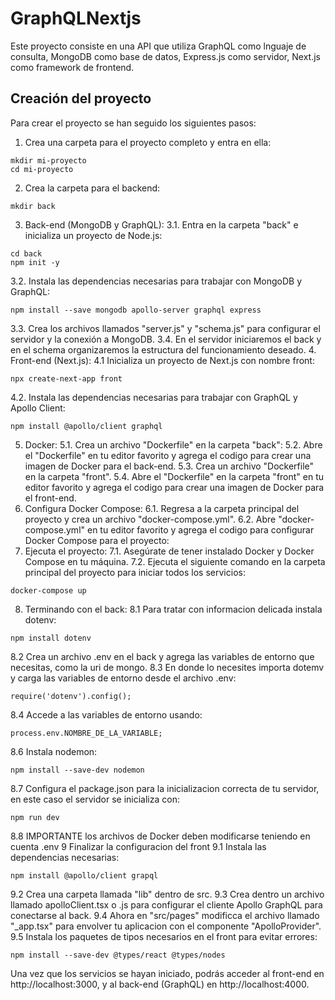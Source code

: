 # GraphQLNextjs
Este proyecto consiste en una API que utiliza GraphQL como lnguaje de consulta, MongoDB como base de datos, Express.js como servidor, Next.js como framework de frontend.

## Creación del proyecto
Para crear el proyecto se han seguido los siguientes pasos:

1. Crea una carpeta para el proyecto completo y entra en ella:
```
mkdir mi-proyecto
cd mi-proyecto
```
2. Crea la carpeta para el backend:
```
mkdir back
```
3. Back-end (MongoDB y GraphQL):
3.1. Entra en la carpeta "back" e inicializa un proyecto de Node.js:
```
cd back
npm init -y
```
3.2. Instala las dependencias necesarias para trabajar con MongoDB y GraphQL:
```
npm install --save mongodb apollo-server graphql express
```
3.3. Crea los archivos llamados "server.js" y "schema.js" para configurar el servidor y la conexión a MongoDB.
3.4. En el servidor iniciaremos el back y en el schema organizaremos la estructura del funcionamiento deseado.
4. Front-end (Next.js):
4.1  Inicializa un proyecto de Next.js con nombre front:
```
npx create-next-app front
```
4.2. Instala las dependencias necesarias para trabajar con GraphQL y Apollo Client:
```
npm install @apollo/client graphql
```
5. Docker:
5.1. Crea un archivo "Dockerfile" en la carpeta "back":
5.2. Abre el "Dockerfile" en tu editor favorito y agrega el codigo para crear una imagen de Docker para el back-end.
5.3. Crea un archivo "Dockerfile" en la carpeta "front".
5.4. Abre el "Dockerfile" en la carpeta "front" en tu editor favorito y agrega el codigo para crear una imagen de Docker para el front-end.
6. Configura Docker Compose:
6.1. Regresa a la carpeta principal del proyecto y crea un archivo "docker-compose.yml".
6.2. Abre "docker-compose.yml" en tu editor favorito y agrega el codigo para configurar Docker Compose para el proyecto:
7. Ejecuta el proyecto:
7.1. Asegúrate de tener instalado Docker y Docker Compose en tu máquina.
7.2. Ejecuta el siguiente comando en la carpeta principal del proyecto para iniciar todos los servicios:
```
docker-compose up
```
8. Terminando con el back:
8.1 Para tratar con informacion delicada instala dotenv:
```
npm install dotenv
```
8.2 Crea un archivo .env en el back y agrega las variables de entorno que necesitas, como la uri de mongo.
8.3 En donde lo necesites importa dotemv y carga las variables de entorno desde el archivo .env:
```
require('dotenv').config();
```
8.4 Accede a las variables de entorno usando:
```
process.env.NOMBRE_DE_LA_VARIABLE;
```
8.6 Instala nodemon:
```
npm install --save-dev nodemon
```
8.7 Configura el package.json para la inicializacion correcta de tu servidor, en este caso el servidor se inicializa con:
```
npm run dev
```
8.8 IMPORTANTE los archivos de Docker deben modificarse teniendo en cuenta .env
9 Finalizar la configuracion del front
9.1 Instala las dependencias necesarias:
```
npm install @apollo/client grapql
```
9.2 Crea una carpeta llamada "lib" dentro de src.
9.3 Crea dentro un archivo llamado apolloClient.tsx o .js para configurar el cliente Apollo GraphQL para conectarse al back.
9.4 Ahora en "src/pages" modificca el archivo llamado "_app.tsx" para envolver tu aplicacion con el componente "ApolloProvider".
9.5 Instala los paquetes de tipos necesarios en el front para evitar errores:
```
npm install --save-dev @types/react @types/nodes
```

Una vez que los servicios se hayan iniciado, podrás acceder al front-end en http://localhost:3000, y al back-end (GraphQL) en http://localhost:4000.
